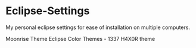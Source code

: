 # Eclipse-Settings
My personal eclipse settings for ease of installation on multiple computers.

Moonrise Theme
Eclipse Color Themes - 1337 H4X0R theme
